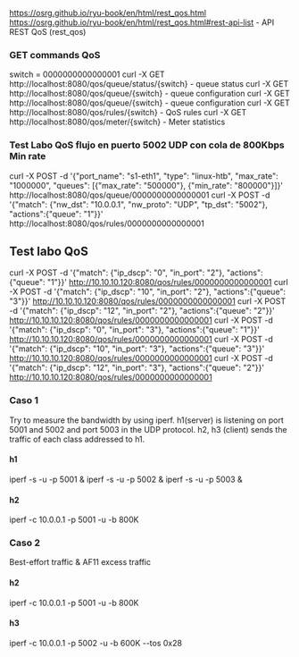 https://osrg.github.io/ryu-book/en/html/rest_qos.html
https://osrg.github.io/ryu-book/en/html/rest_qos.html#rest-api-list - API REST QoS (rest_qos)


### GET commands QoS
switch = 0000000000000001
curl -X GET http://localhost:8080/qos/queue/status/{switch} - queue status
curl -X GET http://localhost:8080/qos/queue/{switch} - queue configuration
curl -X GET http://localhost:8080/qos/queue/{switch} - queue configuration
curl -X GET http://localhost:8080/qos/rules/{switch} - QoS rules
curl -X GET http://localhost:8080/qos/meter/{switch} - Meter statistics

### Test Labo QoS flujo en puerto 5002 UDP con cola de 800Kbps Min rate
curl -X POST -d '{"port_name": "s1-eth1", "type": "linux-htb", "max_rate": "1000000", "queues": [{"max_rate": "500000"}, {"min_rate": "800000"}]}' http://localhost:8080/qos/queue/0000000000000001
curl -X POST -d '{"match": {"nw_dst": "10.0.0.1", "nw_proto": "UDP", "tp_dst": "5002"}, "actions":{"queue": "1"}}' http://localhost:8080/qos/rules/0000000000000001



## Test labo QoS

curl -X POST -d '{"match": {"ip_dscp": "0", "in_port": "2"}, "actions":{"queue": "1"}}' http://10.10.10.120:8080/qos/rules/0000000000000001
curl -X POST -d '{"match": {"ip_dscp": "10", "in_port": "2"}, "actions":{"queue": "3"}}' http://10.10.10.120:8080/qos/rules/0000000000000001
curl -X POST -d '{"match": {"ip_dscp": "12", "in_port": "2"}, "actions":{"queue": "2"}}' http://10.10.10.120:8080/qos/rules/0000000000000001
curl -X POST -d '{"match": {"ip_dscp": "0", "in_port": "3"}, "actions":{"queue": "1"}}' http://10.10.10.120:8080/qos/rules/0000000000000001
curl -X POST -d '{"match": {"ip_dscp": "10", "in_port": "3"}, "actions":{"queue": "3"}}' http://10.10.10.120:8080/qos/rules/0000000000000001
curl -X POST -d '{"match": {"ip_dscp": "12", "in_port": "3"}, "actions":{"queue": "2"}}' http://10.10.10.120:8080/qos/rules/0000000000000001

### Caso 1
Try to measure the bandwidth by using iperf. h1(server) is listening on port 5001 and 5002 and port 5003 in the UDP protocol. h2, h3 (client) sends the traffic of each class addressed to h1.
#### h1
iperf -s -u -p 5001 &
iperf -s -u -p 5002 &
iperf -s -u -p 5003 &

#### h2
iperf -c 10.0.0.1 -p 5001 -u -b 800K

### Caso 2
Best-effort traffic & AF11 excess traffic

#### h2
iperf -c 10.0.0.1 -p 5001 -u -b 800K

#### h3
iperf -c 10.0.0.1 -p 5002 -u -b 600K --tos 0x28